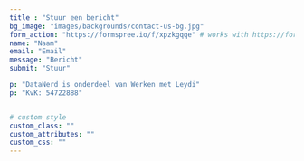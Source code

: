```yaml
---
title : "Stuur een bericht"
bg_image: "images/backgrounds/contact-us-bg.jpg"
form_action: "https://formspree.io/f/xpzkgqqe" # works with https://formspree
name: "Naam"
email: "Email"
message: "Bericht"
submit: "Stuur"

p: "DataNerd is onderdeel van Werken met Leydi"
p: "KvK: 54722888"


# custom style
custom_class: "" 
custom_attributes: "" 
custom_css: ""
---
```


